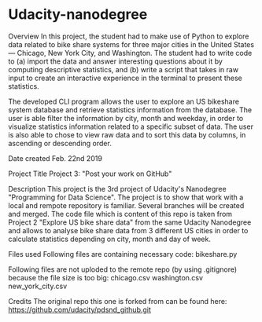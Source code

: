 # Udacity-nanodegree
Overview
In this project, the student had to make use of Python to explore data related to bike share systems for three major cities in the United States — Chicago, New York City, and Washington.
The student had to write code to (a) import the data and answer interesting questions about it by computing descriptive statistics, and (b) write a script that takes in raw input to create an interactive experience in the terminal to present these statistics.

The developed CLI program allows the user to explore an US bikeshare system database and retrieve statistics information from the database. The user is able filter the information by city, month and weekday, in order to visualize statistics information related to a specific subset of data. The user is also able to chose to view raw data and to sort this data by columns, in ascending or descending order.





Date created
Feb. 22nd 2019

Project Title
Project 3: "Post your work on GitHub"

Description
This project is the 3rd project of Udacity's Nanodegree "Programming for Data Science". The project is to show that work with a local and rempote repository is familiar. Several branches will be created and merged. The code file which is content of this repo is taken from Project 2 "Explore US bike share data" from the same Udacity Nanodegree and allows to analyse bike share data from 3 different US cities in order to calculate statistics depending on city, month and day of week.

Files used
Following files are containing necessary code: bikeshare.py

Following files are not uploded to the remote repo (by using .gitignore) because the file size is too big: chicago.csv washington.csv new_york_city.csv

Credits
The original repo this one is forked from can be found here: https://github.com/udacity/pdsnd_github.git
